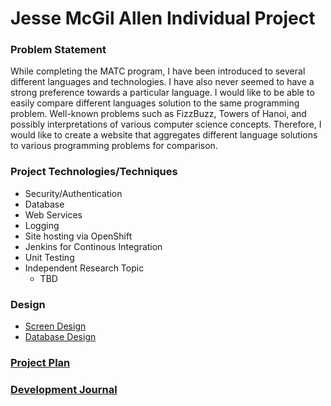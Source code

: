 # Jesse McGil Allen Individual Project

### Problem Statement
While completing the MATC program, I have been introduced to several different languages and technologies.  I have also never seemed to have a strong preference towards a particular language. I would like to be able to easily compare different languages solution to the same programming problem. Well-known problems such as FizzBuzz, Towers of Hanoi, and possibly interpretations of various computer science concepts.  Therefore, I would like to create a website that aggregates different language solutions to various programming problems for comparison.

### Project Technologies/Techniques
- Security/Authentication
- Database
- Web Services
- Logging
- Site hosting via OpenShift
- Jenkins for Continous Integration
- Unit Testing
- Independent Research Topic
  - TBD

### Design
- [Screen Design](ScreenDesign.md)
- [Database Design](DatabaseDesign.md)

### [Project Plan](ProjectPlan.md)

### [Development Journal](Journal.md)

